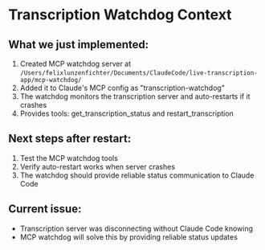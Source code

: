 # Transcription Watchdog Context

## What we just implemented:
1. Created MCP watchdog server at `/Users/felixlunzenfichter/Documents/ClaudeCode/live-transcription-app/mcp-watchdog/`
2. Added it to Claude's MCP config as "transcription-watchdog"
3. The watchdog monitors the transcription server and auto-restarts if it crashes
4. Provides tools: get_transcription_status and restart_transcription

## Next steps after restart:
1. Test the MCP watchdog tools
2. Verify auto-restart works when server crashes
3. The watchdog should provide reliable status communication to Claude Code

## Current issue:
- Transcription server was disconnecting without Claude Code knowing
- MCP watchdog will solve this by providing reliable status updates